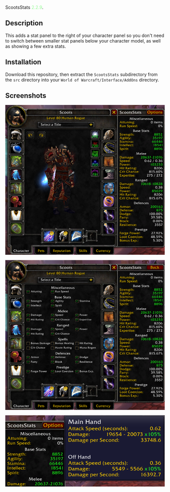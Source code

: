 ScootsStats <span style="color: #98fb98">2.2.9</span>.

## Description ##

This adds a stat panel to the right of your character panel so you don't need to switch between smaller stat panels below your character model, as well as showing a few extra stats.

## Installation ##

Download this repository, then extract the `ScootsStats` subdirectory from the `src` directory into your `World of Warcraft/Interface/AddOns` directory.

## Screenshots ##

![Screenshot of stat panel](./img/v2-stats.png)

![Screenshot of options panel](./img/v2-options.png)

![Screenshot of tooltip](./img/v2-tooltip.png)